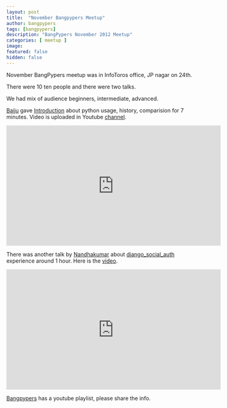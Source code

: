 ```yaml
---
layout: post
title:  "November Bangpypers Meetup"
author: bangpypers
tags: [bangpypers]
description: "BangPypers November 2012 Meetup"
categories: [ meetup ]
image: 
featured: false
hidden: false
---
```


November BangPypers meetup was in InfoToros office, JP nagar on 24th. 

There were 10 ten people and there were two talks.

We had mix of audience  beginners, intermediate, advanced. 

[Baiju][] gave [Introduction][] about python usage, history, comparision for 7 minutes. Video is uploaded in Youtube [channel][].


<iframe frameborder="0" allowfullscreen="" width="560" height="315" 
   src="https://www.youtube.com/embed/lING02S6AAc?wmode=transparent&showinfo=0&rel=0&autohide=1&autoplay=0"
   frameborder="0" allowfullscreen>
</iframe>
   
There was another talk by [Nandhakumar][] about [django_social_auth][] experience around 1 hour. Here is the [video][].


<iframe frameborder="0" width="560" height="315" allowfullscreen="" 
   src="https://www.youtube.com/embed/0ek8W2CfdAk?wmode=transparent&showinfo=0&rel=0&autohide=1&autoplay=0" frameborder="0" allowfullscreen>
</iframe>


[Bangpypers][]  has a youtube playlist, please share the info. 

[Baiju]: https://www.facebook.com/baijum
[Introduction]: http://www.youtube.com/watch?v=lING02S6AAc
[channel]: https://www.youtube.com/playlist?list=PL6GW05BfqWIfjFsoxJTnE4g7ddFkO5ZtG
[Nandhakumar]: https://www.meetup.com/BangPypers/members/57253672/
[django_social_auth]: https://pypi.python.org/pypi/django-social-auth 
[video]: https://www.youtube.com/watch?v=0ek8W2CfdAk&list=PL6GW05BfqWIfjFsoxJTnE4g7ddFkO5ZtG&index=2
[Bangpypers]: https://www.youtube.com/playlist?list=PL6GW05BfqWIfjFsoxJTnE4g7ddFkO5ZtG

